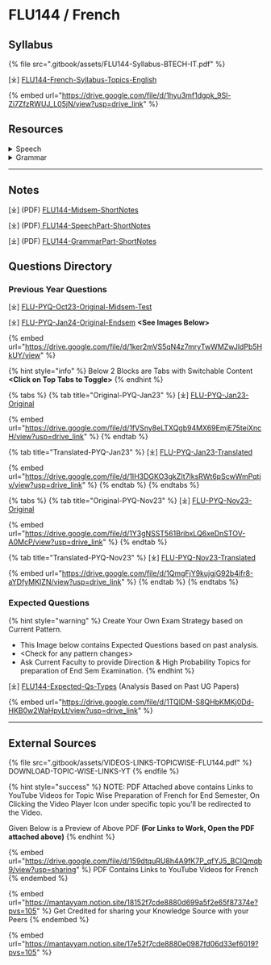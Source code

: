 # FLU144 / French

## Syllabus

{% file src=".gitbook/assets/FLU144-Syllabus-BTECH-IT.pdf" %}

\[⤓] [FLU144-French-Syllabus-Topics-English](https://drive.google.com/file/d/1hyu3mf1dgpk_9Sl-Zi7ZfzRWUJ_L05jN/view?usp=drive_link)

{% embed url="https://drive.google.com/file/d/1hyu3mf1dgpk_9Sl-Zi7ZfzRWUJ_L05jN/view?usp=drive_link" %}

## Resources

<details>

<summary>Speech</summary>

\[⤓] [Unit1](https://drive.google.com/file/d/1xmmydEZn6IgdKj_tUm8Eh7ni_zyeva8y/view?usp=drive_link)

\[⤓] [Unit2](https://drive.google.com/file/d/1AYD4JqxMNLPjrWEhDsOHyrQYdr4Vb9Aq/view?usp=drive_link)

\[⤓] [Unit3](https://drive.google.com/file/d/1vhuxJyXbT0iZWVlCaRIWTQRrGbCHqklR/view?usp=drive_link)

\[ ▶︎ ] [Intro (Yourself / Someone Else)](https://youtu.be/n9yclXqP5Nc?si=1iI6DqSUJWf2NBVn)

\[ ▶︎ ] [Greetings (Say Hello)](https://youtu.be/GUrSnmx-9zg?si=vGPuP59GeYDFUvsW)

\[ ▶︎ ] [Counting (Numbers upto 1000](https://youtu.be/G6bgXhz5WY8?si=yRehbqrtsavQPVxu))

\[ ▶︎ ] [Professions (Jobs)](https://youtu.be/rDr0jcwBfqY?si=92gZITkVtS7sMA5G)

\[ ▶︎ ] [Days of Week](https://youtu.be/rim94Xp2XQ4?si=QGeBDnWlJwhhyxYq)

\[ ▶︎ ] [Months of Year](https://youtu.be/vXcXPP_KYoA?si=EptNr9V7WZoi0iWU)

\[ ▶︎ ] [Appearance (Physical](https://youtu.be/8iyla80YRFY?si=Xk7M2OZqwNnrmJLb))

\[ ▶︎ ] [Traits (Character)](https://youtu.be/PTcjF_TrFLM?si=0PgcYKxXRyjt-mp0)

\[ ▶︎ ] [Nationalities (Countries/Languages)](https://youtu.be/pbcwY7btwZU?si=g26qVzzavc4nhDQp)

</details>

<details>

<summary>Grammar</summary>

\[ ▶︎ ] [Nouns (Masculine/Feminine)](https://youtu.be/_uhFV3lD_wg?si=g5ZSVlTimAbQFBaG)

\[ ▶︎ ] [Article (Definite)](https://youtu.be/OCs_5X5c0YA?si=zYGY6yFOA1vB-GJs)

\[ ▶︎ ] [Article (Indefinite)](https://youtu.be/DSiG8mYiwkI?si=ll7xLGXgpsX0Mcrk)

\[ ▶︎ ] [Article (Contracted)](https://app.gitbook.com/s/wyr7XkhiJoMd59jgwesC/)

\[ ▶︎ ] [Subject Pronouns (Singular/Plural)](https://youtu.be/nyfRpRnyXmw?si=K_JevM6lfeBf4-fW)

\[ ▶︎ ] [Pronouns - Tonic](https://youtu.be/11KUkGmjZ30?si=g7HO7GectDEVESw8)

\[ ▶︎ ] [Verbs (1/2/3 Groups)](https://youtu.be/tuLSsfQ5GOQ?si=f9X_19mrl-i--4WF)

\[ ▶︎ ] [Verbs (1st Group in Present)](https://youtu.be/j3gqgpxxtqI?si=bzxBpddtFzGf8LVQ)

\[ ▶︎ ] [Adjectives](https://youtu.be/1-5OlGCqNbg?si=1qLdSuAht4gBRt6X)

\[ ▶︎ ] [Possessive Adjectives](https://youtu.be/ycPEbzPHkow?si=jFSsmVTjU2Bj3VIk)

\[ ▶︎ ] [Adverbs ](https://youtu.be/nvh4c6dVt5E?si=t7nXj9xEgWY366Ly)

\[ ▶︎ ] [Asking Questions](https://youtu.be/dozFkBHeRyY?si=Sy0jnkI0KfZqZBA_)

\[ ▶︎ ] [Prepositions (of place)](https://youtu.be/iEyvIzPKuIY?si=3Yw3wOgfI58LV8k0)

\[ ▶︎ ] [There is (Il Ya)](https://youtu.be/nJhG9eFlD8o?si=4ZwbQqDujwz4kVqJ)

</details>

***

## Notes

\[⤓] (PDF) [FLU144-Midsem-ShortNotes](https://drive.google.com/file/d/1yEvFM4JHznQSSsMpAJUTNKaLZhwsQk5V/view?usp=drive_link)

\[⤓] (PDF)[ FLU144-SpeechPart-ShortNotes](https://drive.google.com/file/d/1roQIY3UqnpAcAJ4vrXuZkTm_ycorU06-/view?usp=drive_link)

\[⤓] (PDF) [FLU144-GrammarPart-ShortNotes](https://drive.google.com/file/d/1b14d2kEwOc6-PaUb11x1BP2INUaFcNAO/view?usp=drive_link)

## Questions Directory

### Previous Year Questions

\[⤓] [FLU-PYQ-Oct23-Original-Midsem-Test](https://drive.google.com/file/d/1CvlkoTb5vbvFSH0veeRbDsfgUfJx4-C4/view?usp=drive_link)

\[⤓] [FLU-PYQ-Jan24-Original-Endsem](https://drive.google.com/file/d/1ker2mVS5qN4z7mryTwWMZwJldPb5HkUY/view?usp=drive_link) **\<See Images Below>**

{% embed url="https://drive.google.com/file/d/1ker2mVS5qN4z7mryTwWMZwJldPb5HkUY/view" %}

{% hint style="info" %}
Below 2 Blocks are Tabs with Switchable Content **\<Click on Top Tabs to Toggle>**
{% endhint %}

{% tabs %}
{% tab title="Original-PYQ-Jan23" %}
\[⤓] [FLU-PYQ-Jan23-Original](https://drive.google.com/file/d/1fVSny8eLTXQgb94MX69EmjE75teiXncH/view?usp=drive_link)

{% embed url="https://drive.google.com/file/d/1fVSny8eLTXQgb94MX69EmjE75teiXncH/view?usp=drive_link" %}
{% endtab %}

{% tab title="Translated-PYQ-Jan23" %}
\[⤓] [FLU-PYQ-Jan23-Translated](https://drive.google.com/file/d/1IH3DGKO3gkZIt7lksRWt6pScwWmPqtjv/view?usp=drive_link)

{% embed url="https://drive.google.com/file/d/1IH3DGKO3gkZIt7lksRWt6pScwWmPqtjv/view?usp=drive_link" %}
{% endtab %}
{% endtabs %}

{% tabs %}
{% tab title="Original-PYQ-Nov23" %}
\[⤓] [FLU-PYQ-Nov23-Original](https://drive.google.com/file/d/1Y3gNSST561BribxLQ6xeDnSTOV-A0McP/view?usp=drive_link)

{% embed url="https://drive.google.com/file/d/1Y3gNSST561BribxLQ6xeDnSTOV-A0McP/view?usp=drive_link" %}
{% endtab %}

{% tab title="Translated-PYQ-Nov23" %}
\[⤓] [FLU-PYQ-Nov23-Translated](https://drive.google.com/file/d/1QmgFjY9kujgjG92b4ifr8-aYDfyMKIZN/view?usp=drive_link)

{% embed url="https://drive.google.com/file/d/1QmgFjY9kujgjG92b4ifr8-aYDfyMKIZN/view?usp=drive_link" %}
{% endtab %}
{% endtabs %}

### Expected Questions

{% hint style="warning" %}
Create Your Own Exam Strategy based on Current Pattern.&#x20;

* This Image below contains Expected Questions based on past analysis.&#x20;
* \<Check for any pattern changes>&#x20;
* Ask Current Faculty to provide Direction & High Probability Topics for preparation of End Sem Examination.
{% endhint %}

\[⤓] [FLU144-Expected-Qs-Types](https://drive.google.com/file/d/1TQIDM-S8QHbKMKj0Dd-HKB0w2WaHpyLt/view?usp=drive_link) (Analysis Based on Past UG Papers)

{% embed url="https://drive.google.com/file/d/1TQIDM-S8QHbKMKj0Dd-HKB0w2WaHpyLt/view?usp=drive_link" %}

***

## External Sources

{% file src=".gitbook/assets/VIDEOS-LINKS-TOPICWISE-FLU144.pdf" %}
DOWNLOAD-TOPIC-WISE-LINKS-YT
{% endfile %}

{% hint style="success" %}
NOTE: PDF Attached above contains Links to YouTube Videos for Topic Wise Preparation of French for End Semester, On Clicking the Video Player Icon under specific topic you'll be redirected to the Video.

Given Below is a Preview of Above PDF **(For Links to Work, Open the PDF attached above)**
{% endhint %}

{% embed url="https://drive.google.com/file/d/159dtquRU8h4A9fK7P_qfYJ5_BCIQmqb9/view?usp=sharing" %}
PDF Contains Links to YouTube Videos for French
{% endembed %}

{% embed url="https://mantavyam.notion.site/18152f7cde8880d699a5f2e65f87374e?pvs=105" %}
Get Credited for sharing your Knowledge Source with your Peers
{% endembed %}

{% embed url="https://mantavyam.notion.site/17e52f7cde8880e0987fd06d33ef6019?pvs=105" %}
